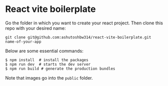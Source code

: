 # React vite boilerplate
Go the folder in which you want to create your react project. Then clone this repo with your desired name:
```
git clone git@github.com:ashutoshbw314/react-vite-boilerplate.git name-of-your-app
```

Below are some essential commands:
```
$ npm install  # install the packages
$ npm run dev  # starts the dev server
$ npm run build # generate the production bundles
```

Note that images go into the `public` folder.
